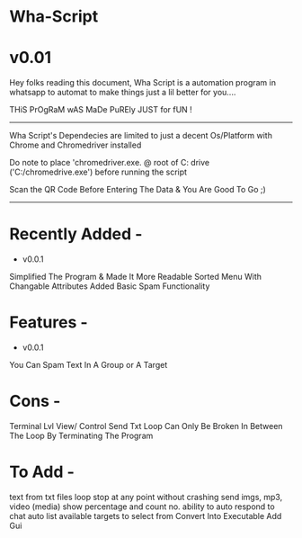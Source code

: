 # Wha-Script
# v0.01

Hey folks reading this document,
Wha Script is a automation program in whatsapp to automat to make things just a lil better for you....

THiS PrOgRaM wAS MaDe PuREly JUST for fUN !

----------------------------------

Wha Script's Dependecies are limited to just a decent Os/Platform with Chrome and Chromedriver installed

Do note to place 'chromedriver.exe. @ root of C: drive ('C:/chromedrive.exe') before running the script

Scan the QR Code Before Entering The Data & You Are Good To Go ;)

-----------------------------------

# Recently Added -
- v0.0.1

Simplified The Program & Made It More Readable
Sorted Menu With Changable Attributes 
Added Basic Spam Functionality

# Features -
- v0.0.1

You Can Spam Text In A Group or A Target

# Cons -
Terminal Lvl View/ Control
Send Txt Loop Can Only Be Broken In Between The Loop By Terminating The Program

# To Add -
text from txt files
loop stop at any point without crashing
send imgs, mp3, video (media)
show percentage and count no.
ability to auto respond to chat
auto list available targets to select from
Convert Into Executable 
Add Gui
